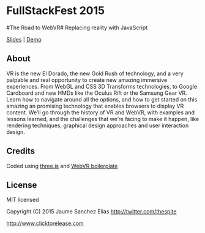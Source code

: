 FullStackFest 2015
==================

#The Road to WebVR#
Replacing reality with JavaScript

[Slides](http://www.clicktorelease.com/talks/fullstackfest-2015/slides/) | 
[Demo](http://www.clicktorelease.com/talks/fullstackfest-2015/demos/)

About
-----

VR is the new El Dorado, the new Gold Rush of technology, and a very palpable and real opportunity to create new amazing immersive experiences. From WebGL and CSS 3D Transforms technologies, to Google Cardboard and new HMDs like the Oculus Rift or the Samsung Gear VR. Learn how to navigate around all the options, and how to get started on this amazing an promising technology that enables browsers to display VR content. We’ll go through the history of VR and WebVR, with examples and lessons learned, and the challenges that we’re facing to make it happen, like rendering techniques, graphical design approaches and user interaction design.

Credits
-------

Coded using [three.js](http://www.threejs.org) and [WebVR boilerplate](https://github.com/borismus/webvr-boilerplate)

License
-------

MIT licensed

Copyright (C) 2015 Jaume Sanchez Elias http://twitter.com/thespite

http://www.clicktorelease.com